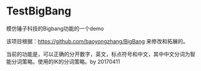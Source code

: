 # TestBigBang
模仿锤子科技的Bigbang功能的一个demo

该项目根据：https://github.com/baoyongzhang/BigBang 来修改和拓展的。

当前的功能是，可以正确的分开数字，英文，标点符号和中文，其中中文分词为智能分词策略。使用的IK的分词策略。by 20170411

